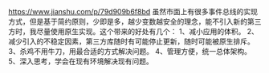 




https://www.jianshu.com/p/79d909b6f8bd
虽然市面上有很多事件总线的实现方式，但是基于简约原则，少即是多，越少变数越安全的理念，能不引入新的第三方时，我尽量使用原生实现。这个带来的好处有几个：
1、减小应用的体积。
2、减少引入的不稳定因素，第三方库随时有可能停止更新，随时可能被原生排斥。
3、杀鸡不用牛刀，用最合适的方式解决问题。
4、管理方便，统一总体架构。
5、深入思考，学会在现有环境解决现有问题。
